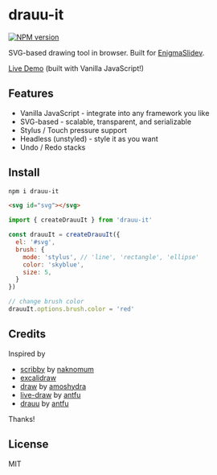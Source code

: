 # drauu-it

[![NPM version](https://img.shields.io/npm/v/drauu-it?color=9945FF&label=)](https://www.npmjs.com/package/drauu-it)

SVG-based drawing tool in browser. Built for [EnigmaSlidev](https://github.com/nyxb/enigmaslidev).

[Live Demo](http://drauu-it.netlify.app/) (built with Vanilla JavaScript!)

## Features

- Vanilla JavaScript - integrate into any framework you like
- SVG-based - scalable, transparent, and serializable
- Stylus / Touch pressure support 
- Headless (unstyled) - style it as you want
- Undo / Redo stacks

## Install

```bash
npm i drauu-it
```

```html
<svg id="svg"></svg>
```

```js
import { createDrauuIt } from 'drauu-it'

const drauuIt = createDrauuIt({
  el: '#svg',
  brush: {
    mode: 'stylus', // 'line', 'rectangle', 'ellipse'
    color: 'skyblue',
    size: 5,
  }
})

// change brush color
drauuIt.options.brush.color = 'red'
```

## Credits

Inspired by

- [scribby](https://github.com/naknomum/scribby) by [naknomum](https://github.com/naknomum)
- [excalidraw](https://github.com/excalidraw/excalidraw)
- [draw](https://github.com/amoshydra/draw) by [amoshydra](https://github.com/amoshydra)
- [live-draw](https://github.com/antfu/live-draw) by [antfu](https://github.com/antfu)
- [drauu](https://github.com/antfu/drauu) by [antfu](https://github.com/antfu)

Thanks!

## License

MIT
